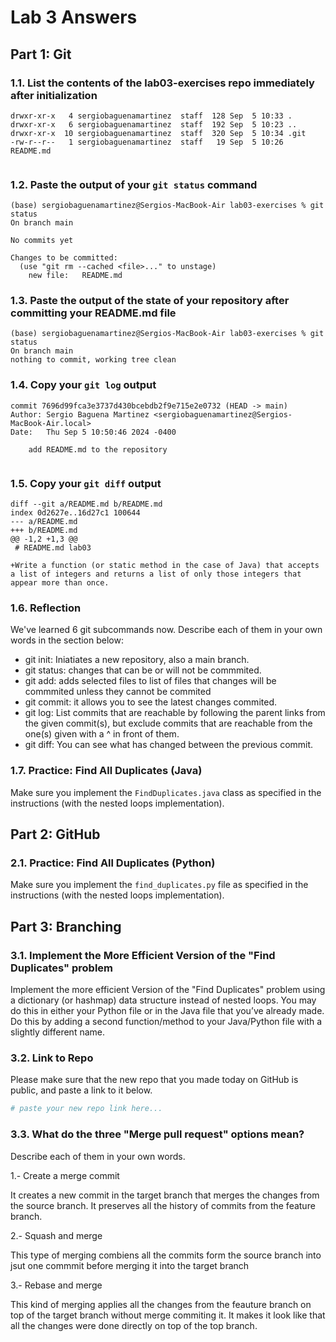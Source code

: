 # Lab 3 Answers

## Part 1: Git

### 1.1. List the contents of the lab03-exercises repo immediately after initialization
```
drwxr-xr-x   4 sergiobaguenamartinez  staff  128 Sep  5 10:33 .
drwxr-xr-x   6 sergiobaguenamartinez  staff  192 Sep  5 10:23 ..
drwxr-xr-x  10 sergiobaguenamartinez  staff  320 Sep  5 10:34 .git
-rw-r--r--   1 sergiobaguenamartinez  staff   19 Sep  5 10:26 README.md


```

### 1.2. Paste the output of your `git status` command
```
(base) sergiobaguenamartinez@Sergios-MacBook-Air lab03-exercises % git status
On branch main

No commits yet

Changes to be committed:
  (use "git rm --cached <file>..." to unstage)
	new file:   README.md

```

### 1.3. Paste the output of the state of your repository after committing your README.md file
```
(base) sergiobaguenamartinez@Sergios-MacBook-Air lab03-exercises % git status
On branch main
nothing to commit, working tree clean

```

### 1.4. Copy your `git log` output
```
commit 7696d99fca3e3737d430bcebdb2f9e715e2e0732 (HEAD -> main)
Author: Sergio Baguena Martinez <sergiobaguenamartinez@Sergios-MacBook-Air.local>
Date:   Thu Sep 5 10:50:46 2024 -0400

    add README.md to the repository


```

### 1.5. Copy your `git diff` output
```
diff --git a/README.md b/README.md
index 0d2627e..16d27c1 100644
--- a/README.md
+++ b/README.md
@@ -1,2 +1,3 @@
 # README.md lab03
 
+Write a function (or static method in the case of Java) that accepts a list of integers and returns a list of only those integers that appear more than once.

```


### 1.6. Reflection

We've learned 6 git subcommands now. Describe each of them in your own words in the section below:

* git init: Iniatiates a new repository, also a main branch.
* git status: changes that can be or will not be commmited.
* git add: adds selected files to list of files that changes will be commmited unless they cannot be commited
* git commit: it allows you to see the latest changes commited. 
* git log: List commits that are reachable by following the parent links from the given commit(s), but exclude commits that are reachable from the one(s) given with a ^ in front of them.
* git diff: You can see what has changed between the previous commit. 


### 1.7. Practice: Find All Duplicates (Java)
Make sure you implement the `FindDuplicates.java` class as specified in the instructions (with the nested loops implementation).

## Part 2: GitHub

### 2.1. Practice: Find All Duplicates (Python)
Make sure you implement the `find_duplicates.py` file as specified in the instructions (with the nested loops implementation).


## Part 3: Branching

### 3.1. Implement the More Efficient Version of the "Find Duplicates" problem
Implement the more efficient Version of the "Find Duplicates" problem using a dictionary (or hashmap) data structure instead of nested loops. You may do this in either your Python file or in the Java file that you’ve already made. Do this by adding a second function/method to your Java/Python file with a slightly different name.


### 3.2. Link to Repo
Please make sure that the new repo that you made today on GitHub is public, and paste a link to it below.

```bash
# paste your new repo link here...

```

### 3.3. What do the three "Merge pull request" options mean? 
Describe each of them in your own words.

1.- Create a merge commit

It creates a new commit in the target branch that merges the changes from the source branch.
It preserves all the history of commits from the feature branch.

2.- Squash and merge

This type of merging combiens all the commits form the source branch into jsut one commmit before merging it into 
the target branch

3.- Rebase and merge

This kind of merging applies all the changes from the feauture branch on top of the target branch without merge commiting it.
It makes it look like that all the changes were done directly on top of the top branch.


